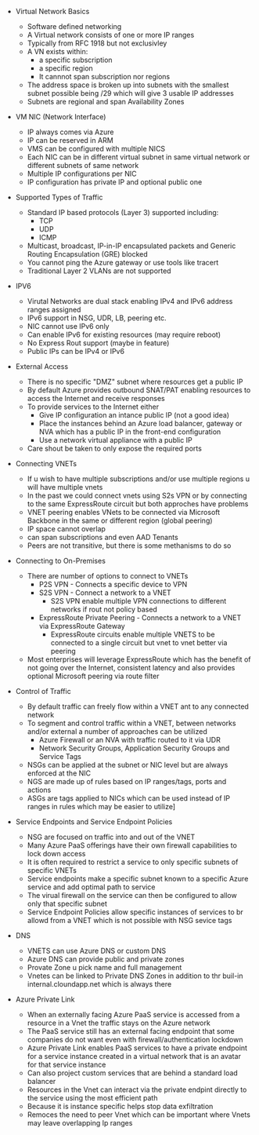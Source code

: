 * Virtual Network Basics
    - Software defined networking 
    - A Virtual network consists of one or more IP ranges
    - Typically from RFC 1918  but not exclusivley
    - A VN exists within:
        - a specific subscription
        - a specific region
        - It cannnot span subscription nor regions
    - The address space is broken up into subnets with the smallest subnet  possible  being /29 which will give 3 usable IP addresses
    - Subnets are regional and span Availability Zones 

* VM NIC (Network Interface)
    - IP always comes via Azure
    - IP can be reserved in ARM
    - VMS can be configured with multiple NICS
    - Each NIC can be in different virtual subnet in same virtual network or different subnets of same network
    - Multiple IP configurations per NIC 
    - IP configuration has private IP and optional public one

* Supported Types of Traffic
    - Standard IP based protocols (Layer 3) supported including:
        - TCP
        - UDP
        - ICMP
    - Multicast, broadcast, IP-in-IP encapsulated packets and Generic Routing Encapsulation (GRE) blocked
    - You cannot ping the Azure gateway or use tools like tracert
    - Traditional Layer 2 VLANs are not supported

* IPV6
    - Virutal Networks are dual stack  enabling IPv4 and IPv6 address ranges assigned
    - IPv6 support in NSG, UDR, LB, peering etc.
    - NIC cannot use IPv6 only
    - Can enable IPv6 for existing resources (may require reboot)
    - No Express Rout support (maybe in feature)
    - Public IPs can be IPv4  or IPv6

* External Access
    - There is no specific "DMZ" subnet where resources get a public IP
    - By default Azure provides outbound SNAT/PAT enabling  resources to access the Internet and receive responses
    - To provide services to the Internet   either
        - Give IP configuration an intance public IP  (not a good idea)
        - Place the instances behind an Azure load balancer, gateway or NVA which has a public IP in the front-end configuration
        - Use a network virtual appliance with a public IP
    - Care shout be taken to only  expose the required ports

* Connecting VNETs
    - If u wish to have multiple subscriptions and/or use multiple regions u will have multiple vnets
    - In the past we could connect vnets using S2s VPN or by  connecting to the same ExpressRoute circuit but both approches have problems
    - VNET peering enables VNets to be connected via Microsoft Backbone in the same or different region (global peering)
    - IP space cannot overlap
    - can span subscriptions and even AAD Tenants
    - Peers are not transitive, but there is some methanisms to do so

* Connecting to On-Premises
    - There are number of options to connect to VNETs
        - P2S VPN - Connects a specific device to VPN
        - S2S VPN - Connect a network to a VNET
            - S2S VPN enable multiple VPN connections to different networks if rout not policy based
        - ExpressRoute Private Peering - Connects a network to a VNET via ExpressRoute Gateway
            - ExpressRoute circuits enable multiple VNETS to be connected to a single circuit but vnet to vnet better via peering
    - Most enterprises will leverage ExpressRoute which has the benefit of not going over the Internet, consistent latency and also provides optional Microsoft peering via route filter

* Control of Traffic
    - By default traffic can freely flow within  a VNET ant to any connected network
    - To segment and control traffic within a VNET, between networks and/or external a number of approaches can be utilized
        - Azure Firewall or an NVA with traffic routed to it via UDR
        - Network Security Groups, Application Security Groups and Service Tags
    - NSGs can be applied at the subnet or NIC level but are always enforced at the NIC
    - NGS are made up of rules based on IP ranges/tags, ports and actions
    - ASGs are tags applied to NICs which can be used instead of IP ranges in rules which may be easier to utilize]

* Service Endpoints and Service Endpoint Policies
    - NSG are focused on traffic into and out of the VNET
    - Many Azure PaaS offerings have their own firewall capabilities to lock down access
    - It is often required to restrict a service to only specific subnets of specific VNETs
    - Service endpoints make a specific subnet known to a specific Azure service and add optimal path to service
    - The virual firewall on the service can then be configured to allow only that specific subnet
    - Service Endpoint Policies allow specific instances of services to br allowd from a VNET which is not possible with NSG sevice tags

* DNS
    - VNETS can use Azure DNS or custom DNS
    - Azure DNS can provide public and private zones
    - Provate Zone u pick name and full management
    - Vnetes can be linked to Private DNS Zones in addition to thr buil-in internal.cloundapp.net which is always there

* Azure Private Link
    - When an externally facing Azure PaaS service is accessed from a resource in a Vnet the traffic stays on the Azure network
    - The PaaS service still has an external facing endpoint that some companies do not want even with firewall/authentication lockdown
    - Azure Private Link enables PaaS services to have a private endpoint for a service instance created in a virtual network that is an avatar for that service instance
    - Can also project custom services that are behind a standard load balancer
    - Resources in the Vnet can interact via the private endpint directly to the service using the most efficient path
    - Because it is instance specific helps stop data exfiltration
    - Remoces the need to peer Vnet which can be important where Vnets may leave overlapping Ip ranges